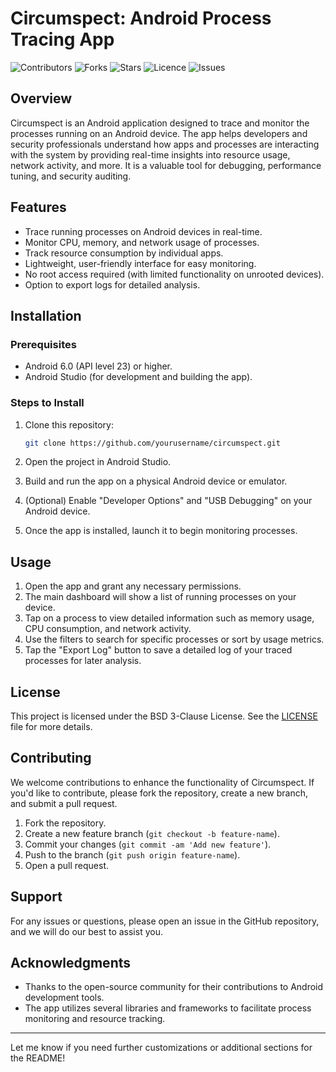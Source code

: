 # Circumspect: Android Process Tracing App

![Contributors](https://img.shields.io/github/contributors/skyghost090/Circumspect?style=plastic)
![Forks](https://img.shields.io/github/forks/skyghost090/Circumspect)
![Stars](https://img.shields.io/github/stars/skyghost090/Circumspect)
![Licence](https://img.shields.io/github/license/skyghost090/Circumspect)
![Issues](https://img.shields.io/github/issues/skyghost090/Circumspect)


## Overview

Circumspect is an Android application designed to trace and monitor the processes running on an Android device. The app helps developers and security professionals understand how apps and processes are interacting with the system by providing real-time insights into resource usage, network activity, and more. It is a valuable tool for debugging, performance tuning, and security auditing.

## Features

- Trace running processes on Android devices in real-time.
- Monitor CPU, memory, and network usage of processes.
- Track resource consumption by individual apps.
- Lightweight, user-friendly interface for easy monitoring.
- No root access required (with limited functionality on unrooted devices).
- Option to export logs for detailed analysis.

## Installation

### Prerequisites
- Android 6.0 (API level 23) or higher.
- Android Studio (for development and building the app).

### Steps to Install

1. Clone this repository:

   ```bash
   git clone https://github.com/yourusername/circumspect.git
   ```

2. Open the project in Android Studio.

3. Build and run the app on a physical Android device or emulator.

4. (Optional) Enable "Developer Options" and "USB Debugging" on your Android device.

5. Once the app is installed, launch it to begin monitoring processes.

## Usage

1. Open the app and grant any necessary permissions.
2. The main dashboard will show a list of running processes on your device.
3. Tap on a process to view detailed information such as memory usage, CPU consumption, and network activity.
4. Use the filters to search for specific processes or sort by usage metrics.
5. Tap the "Export Log" button to save a detailed log of your traced processes for later analysis.

## License

This project is licensed under the BSD 3-Clause License. See the [LICENSE](LICENSE) file for more details.

## Contributing

We welcome contributions to enhance the functionality of Circumspect. If you'd like to contribute, please fork the repository, create a new branch, and submit a pull request.

1. Fork the repository.
2. Create a new feature branch (`git checkout -b feature-name`).
3. Commit your changes (`git commit -am 'Add new feature'`).
4. Push to the branch (`git push origin feature-name`).
5. Open a pull request.

## Support

For any issues or questions, please open an issue in the GitHub repository, and we will do our best to assist you.

## Acknowledgments

- Thanks to the open-source community for their contributions to Android development tools.
- The app utilizes several libraries and frameworks to facilitate process monitoring and resource tracking.

---

Let me know if you need further customizations or additional sections for the README!
